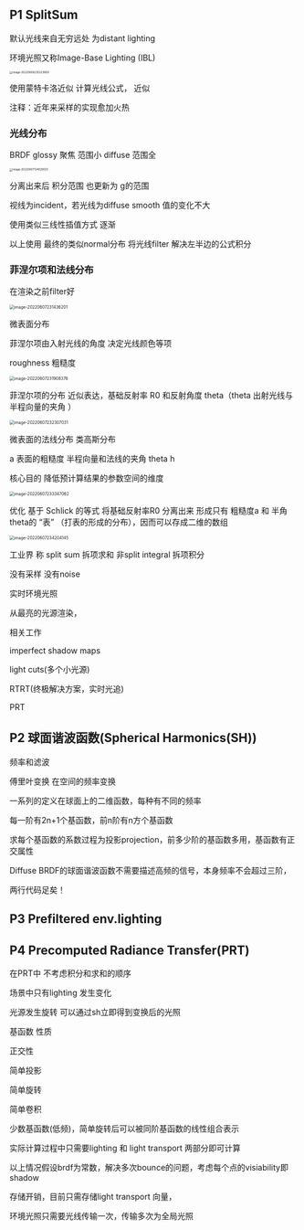 ## P1  SplitSum

默认光线来自无穷远处 为distant lighting 

环境光照又称Image-Base Lighting (IBL)

<img src="D:\Git_Repo\GAMES_CG\00_Basis\01_高质量实时渲染\02_SUM\P2 实时环境光照.assets\image-20220606235223669.png" alt="image-20220606235223669" style="zoom: 33%;" />

使用蒙特卡洛近似 计算光线公式， 近似

注释：近年来采样的实现愈加火热

### 光线分布

BRDF glossy 聚焦 范围小 diffuse 范围全

<img src="D:\Git_Repo\GAMES_CG\00_Basis\01_高质量实时渲染\02_SUM\P2 实时环境光照.assets\image-20220607124029025.png" alt="image-20220607124029025" style="zoom: 33%;" />

分离出来后 积分范围 也更新为 g的范围 

视线为incident，若光线为diffuse smooth 值的变化不大

使用类似三线性插值方式 逐渐

以上使用 最终的类似normal分布 将光线filter 解决左半边的公式积分



### 菲涅尔项和法线分布

在渲染之前filter好



<img src="D:\Git_Repo\GAMES_CG\00_Basis\01_高质量实时渲染\02_SUM\P2 实时环境光照.assets\image-20220607231436201.png" alt="image-20220607231436201" style="zoom:50%;" />

微表面分布

菲涅尔项由入射光线的角度 决定光线颜色等项

roughness 粗糙度 

<img src="D:\Git_Repo\GAMES_CG\00_Basis\01_高质量实时渲染\02_SUM\P2 实时环境光照.assets\image-20220607231908376.png" alt="image-20220607231908376" style="zoom:50%;" />

菲涅尔项的分布 近似表达，基础反射率 R0 和反射角度 theta（theta 出射光线与半程向量的夹角 ）

<img src="D:\Git_Repo\GAMES_CG\00_Basis\01_高质量实时渲染\02_SUM\P2 实时环境光照.assets\image-20220607232307031.png" alt="image-20220607232307031" style="zoom:50%;" />

微表面的法线分布  类高斯分布 

a 表面的粗糙度 半程向量和法线的夹角 theta h 

核心目的 降低预计算结果的参数空间的维度

<img src="D:\Git_Repo\GAMES_CG\00_Basis\01_高质量实时渲染\02_SUM\P2 实时环境光照.assets\image-20220607233347062.png" alt="image-20220607233347062" style="zoom:50%;" />

优化 基于 Schlick 的等式 将基础反射率R0 分离出来 形成只有 粗糙度a  和 半角theta的 “表” （打表的形成的分布），因而可以存成二维的数组

<img src="D:\Git_Repo\GAMES_CG\00_Basis\01_高质量实时渲染\02_SUM\P2 实时环境光照.assets\image-20220607234204145.png" alt="image-20220607234204145" style="zoom:50%;" />

工业界 称 split sum 拆项求和 非split integral 拆项积分

没有采样 没有noise 



实时环境光照

从最亮的光源渲染，

相关工作

imperfect shadow maps

light cuts(多个小光源)

RTRT(终极解决方案，实时光追)

PRT

## P2 球面谐波函数(Spherical Harmonics(SH))

频率和滤波

傅里叶变换 在空间的频率变换

一系列的定义在球面上的二维函数，每种有不同的频率

每一阶有2n+1个基函数，前n阶有n方个基函数

求每个基函数的系数过程为投影projection，前多少阶的基函数多用，基函数有正交属性  

Diffuse BRDF的球面谐波函数不需要描述高频的信号，本身频率不会超过三阶，



两行代码足矣！

## P3 Prefiltered env.lighting



## P4 Precomputed Radiance Transfer(PRT)

在PRT中 不考虑积分和求和的顺序

场景中只有lighting 发生变化

光源发生旋转 可以通过sh立即得到变换后的光照



基函数 性质

正交性

简单投影

简单旋转

简单卷积

少数基函数(低频)，简单旋转后可以被同阶基函数的线性组合表示

实际计算过程中只需要lighting 和 light transport 两部分即可计算

以上情况假设brdf为常数，解决多次bounce的问题，考虑每个点的visiability即shadow

存储开销，目前只需存储light transport 向量，



环境光照只需要光线传输一次，传输多次为全局光照





